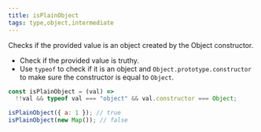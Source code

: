 ```yaml
---
title: isPlainObject
tags: type,object,intermediate
---
```


Checks if the provided value is an object created by the Object constructor.

- Check if the provided value is truthy.
- Use `typeof` to check if it is an object and `Object.prototype.constructor` to make sure the constructor is equal to `Object`.

```js
const isPlainObject = (val) =>
  !!val && typeof val === "object" && val.constructor === Object;
```

```js
isPlainObject({ a: 1 }); // true
isPlainObject(new Map()); // false
```
